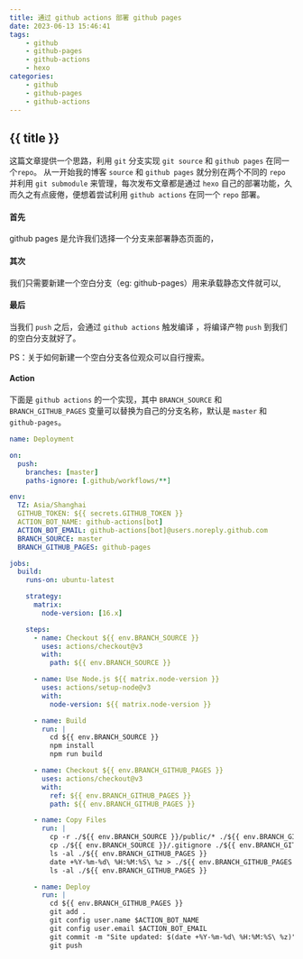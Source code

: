 ```yaml
---
title: 通过 github actions 部署 github pages
date: 2023-06-13 15:46:41
tags:
    - github
    - github-pages
    - github-actions
    - hexo 
categories:
    - github
    - github-pages
    - github-actions
---
```


## {{ title }}

这篇文章提供一个思路，利用 `git` 分支实现 `git source` 和 `github pages` 在同一个`repo`。
从一开始我的博客 `source` 和 `github pages` 就分别在两个不同的 `repo` 并利用 `git submodule` 来管理，每次发布文章都是通过 `hexo` 自己的部署功能，久而久之有点疲倦，便想着尝试利用 `github actions` 在同一个 `repo` 部署。

<!-- more -->

#### 首先

github pages 是允许我们选择一个分支来部署静态页面的，

#### 其次

我们只需要新建一个空白分支（eg: github-pages）用来承载静态文件就可以,

#### 最后

当我们 `push` 之后，会通过 `github actions` 触发编译 ，将编译产物 `push` 到我们的空白分支就好了。

PS：关于如何新建一个空白分支各位观众可以自行搜索。

#### Action

下面是 `github actions` 的一个实现，其中 `BRANCH_SOURCE` 和 `BRANCH_GITHUB_PAGES` 变量可以替换为自己的分支名称，默认是 `master` 和 `github-pages`。

```yaml
name: Deployment

on:
  push:
    branches: [master]
    paths-ignore: [.github/workflows/**]

env:
  TZ: Asia/Shanghai
  GITHUB_TOKEN: ${{ secrets.GITHUB_TOKEN }}
  ACTION_BOT_NAME: github-actions[bot]
  ACTION_BOT_EMAIL: github-actions[bot]@users.noreply.github.com
  BRANCH_SOURCE: master
  BRANCH_GITHUB_PAGES: github-pages

jobs:
  build:
    runs-on: ubuntu-latest

    strategy:
      matrix:
        node-version: [16.x]

    steps:
      - name: Checkout ${{ env.BRANCH_SOURCE }}
        uses: actions/checkout@v3
        with:
          path: ${{ env.BRANCH_SOURCE }}

      - name: Use Node.js ${{ matrix.node-version }}
        uses: actions/setup-node@v3
        with:
          node-version: ${{ matrix.node-version }}

      - name: Build
        run: |
          cd ${{ env.BRANCH_SOURCE }}
          npm install
          npm run build

      - name: Checkout ${{ env.BRANCH_GITHUB_PAGES }}
        uses: actions/checkout@v3
        with:
          ref: ${{ env.BRANCH_GITHUB_PAGES }}
          path: ${{ env.BRANCH_GITHUB_PAGES }}

      - name: Copy Files
        run: |
          cp -r ./${{ env.BRANCH_SOURCE }}/public/* ./${{ env.BRANCH_GITHUB_PAGES }}
          cp ./${{ env.BRANCH_SOURCE }}/.gitignore ./${{ env.BRANCH_GITHUB_PAGES }}
          ls -al ./${{ env.BRANCH_GITHUB_PAGES }}
          date +%Y-%m-%d\ %H:%M:%S\ %z > ./${{ env.BRANCH_GITHUB_PAGES }}/generated.txt
          ls -al ./${{ env.BRANCH_GITHUB_PAGES }}

      - name: Deploy
        run: |
          cd ${{ env.BRANCH_GITHUB_PAGES }}
          git add .
          git config user.name $ACTION_BOT_NAME
          git config user.email $ACTION_BOT_EMAIL
          git commit -m "Site updated: $(date +%Y-%m-%d\ %H:%M:%S\ %z)"
          git push
```
